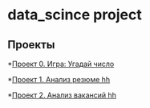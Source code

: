 # data_scince project

## Проекты

*[Проект 0. Игра: Угадай число](https://github.com/SemenPanin/data_scince/tree/main/project_0)

*[Проект 1. Анализ резюме hh](https://github.com/SemenPanin/data_scince/tree/main/Project_1)

*[Проект 2. Анализ вакансий hh](https://github.com/SemenPanin/data_scince/tree/main/project_2)
